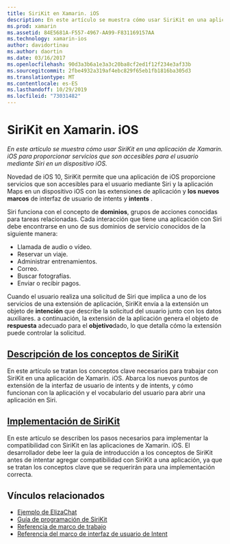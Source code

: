 ```yaml
---
title: SiriKit en Xamarin. iOS
description: En este artículo se muestra cómo usar SiriKit en una aplicación de Xamarin. iOS para proporcionar servicios que son accesibles para el usuario mediante Siri en un dispositivo iOS.
ms.prod: xamarin
ms.assetid: 84E5681A-F557-4967-AA99-F831169157AA
ms.technology: xamarin-ios
author: davidortinau
ms.author: daortin
ms.date: 03/16/2017
ms.openlocfilehash: 90d3a3b6a1e3a3c20ba8cf2ed1f12f234e3af33b
ms.sourcegitcommit: 2fbe4932a319af4ebc829f65eb1fb1816ba305d3
ms.translationtype: MT
ms.contentlocale: es-ES
ms.lasthandoff: 10/29/2019
ms.locfileid: "73031482"
---
```

# <a name="sirikit-in-xamarinios"></a>SiriKit en Xamarin. iOS

_En este artículo se muestra cómo usar SiriKit en una aplicación de Xamarin. iOS para proporcionar servicios que son accesibles para el usuario mediante Siri en un dispositivo iOS._

Novedad de iOS 10, SiriKit permite que una aplicación de iOS proporcione servicios que son accesibles para el usuario mediante Siri y la aplicación Maps en un dispositivo iOS con las extensiones de aplicación y **los nuevos marcos** de interfaz de usuario de intents y **intents** .

Siri funciona con el concepto de **dominios**, grupos de acciones conocidas para tareas relacionadas. Cada interacción que tiene una aplicación con Siri debe encontrarse en uno de sus dominios de servicio conocidos de la siguiente manera:

- Llamada de audio o vídeo.
- Reservar un viaje.
- Administrar entrenamientos.
- Correo.
- Buscar fotografías.
- Enviar o recibir pagos.

Cuando el usuario realiza una solicitud de Siri que implica a uno de los servicios de una extensión de aplicación, SiriKit envía a la extensión un objeto de **intención** que describe la solicitud del usuario junto con los datos auxiliares. a continuación, la extensión de la aplicación genera el objeto de **respuesta** adecuado para el **objetivo**dado, lo que detalla cómo la extensión puede controlar la solicitud.

## <a name="understanding-sirikit-conceptsiosplatformsirikitunderstanding-sirikitmd"></a>[Descripción de los conceptos de SiriKit](~/ios/platform/sirikit/understanding-sirikit.md)

En este artículo se tratan los conceptos clave necesarios para trabajar con SiriKit en una aplicación de Xamarin. iOS. Abarca los nuevos puntos de extensión de la interfaz de usuario de intents y de intents, y cómo funcionan con la aplicación y el vocabulario del usuario para abrir una aplicación en Siri.

## <a name="implementing-sirikitiosplatformsirikitimplementing-sirikitmd"></a>[Implementación de SiriKit](~/ios/platform/sirikit/implementing-sirikit.md)

En este artículo se describen los pasos necesarios para implementar la compatibilidad con SiriKit en las aplicaciones de Xamarin. iOS. El desarrollador debe leer la guía de introducción a los conceptos de SiriKit antes de intentar agregar compatibilidad con SiriKit a una aplicación, ya que se tratan los conceptos clave que se requerirán para una implementación correcta.

## <a name="related-links"></a>Vínculos relacionados

- [Ejemplo de ElizaChat](https://docs.microsoft.com/samples/xamarin/ios-samples/ios10-elizachat)
- [Guía de programación de SiriKit](https://developer.apple.com/library/prerelease/content/documentation/Intents/Conceptual/SiriIntegrationGuide/index.html)
- [Referencia de marco de trabajo](https://developer.apple.com/reference/intents)
- [Referencia del marco de interfaz de usuario de Intent](https://developer.apple.com/reference/intentsui)

